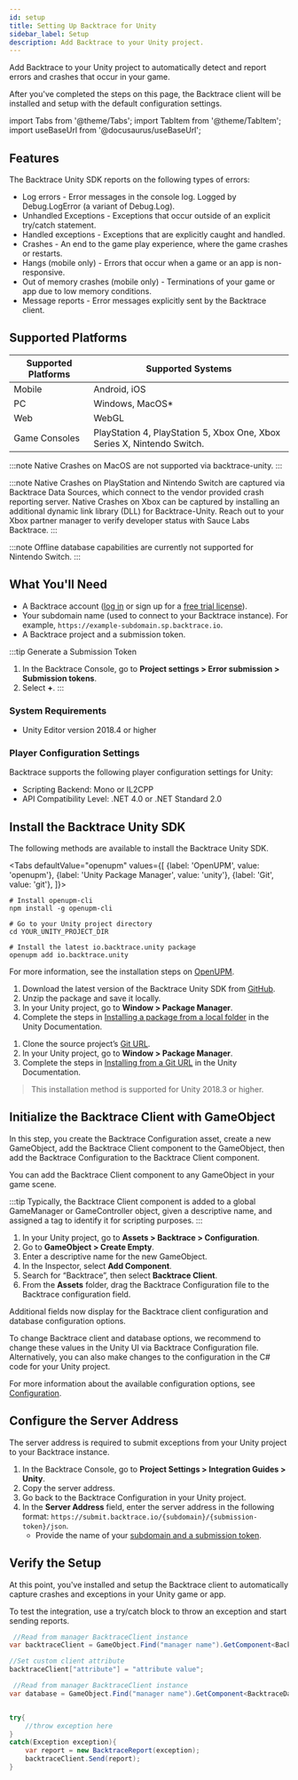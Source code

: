 ```yaml
---
id: setup
title: Setting Up Backtrace for Unity
sidebar_label: Setup
description: Add Backtrace to your Unity project.
---
```


Add Backtrace to your Unity project to automatically detect and report errors and crashes that occur in your game.

After you've completed the steps on this page, the Backtrace client will be installed and setup with the default configuration settings.

import Tabs from '@theme/Tabs';
import TabItem from '@theme/TabItem';
import useBaseUrl from '@docusaurus/useBaseUrl';

## Features

The Backtrace Unity SDK reports on the following types of errors:

- Log errors - Error messages in the console log. Logged by Debug.LogError (a variant of Debug.Log).
- Unhandled Exceptions - Exceptions that occur outside of an explicit try/catch statement.
- Handled exceptions - Exceptions that are explicitly caught and handled.
- Crashes - An end to the game play experience, where the game crashes or restarts.
- Hangs (mobile only) - Errors that occur when a game or an app is non-responsive.
- Out of memory crashes (mobile only) - Terminations of your game or app due to low memory conditions.
- Message reports - Error messages explicitly sent by the Backtrace client.

## Supported Platforms

| Supported Platforms | Supported Systems                                                                     |
| ------------------- | ------------------------------------------------------------------------------------- |
| Mobile              | Android, iOS                                                                          |
| PC                  | Windows, MacOS*                                                                       |
| Web                 | WebGL                                                                                 |
| Game Consoles       | PlayStation 4, PlayStation 5, Xbox One, Xbox Series X, Nintendo Switch.               |

:::note
Native Crashes on MacOS are not supported via backtrace-unity.
:::

:::note
Native Crashes on PlayStation and Nintendo Switch are captured via Backtrace Data Sources, which connect to the vendor provided crash reporting server. Native Crashes on Xbox can be captured by installing an additional dynamic link library (DLL) for Backtrace-Unity. Reach out to your Xbox partner manager to verify developer status with Sauce Labs Backtrace.
:::

:::note
Offline database capabilities are currently not supported for Nintendo Switch.
:::

## What You'll Need

- A Backtrace account ([log in](https://backtrace.io/login) or sign up for a [free trial license](https://backtrace.io/sign-up)).
- Your subdomain name (used to connect to your Backtrace instance). For example, `https://example-subdomain.sp.backtrace.io`.
- A Backtrace project and a submission token.

<!-- prettier-ignore -->
:::tip Generate a Submission Token

1. In the Backtrace Console, go to **Project settings > Error submission > Submission tokens**.
1. Select **+**.
:::

### System Requirements

- Unity Editor version 2018.4 or higher

### Player Configuration Settings

Backtrace supports the following player configuration settings for Unity:

- Scripting Backend: Mono or IL2CPP
- API Compatibility Level: .NET 4.0 or .NET Standard 2.0

## Install the Backtrace Unity SDK

The following methods are available to install the Backtrace Unity SDK.

<Tabs
defaultValue="openupm"
values={[
{label: 'OpenUPM', value: 'openupm'},
{label: 'Unity Package Manager', value: 'unity'},
{label: 'Git', value: 'git'},
]}>

<TabItem value="openupm">

```
# Install openupm-cli
npm install -g openupm-cli

# Go to your Unity project directory
cd YOUR_UNITY_PROJECT_DIR

# Install the latest io.backtrace.unity package
openupm add io.backtrace.unity
```

For more information, see the installation steps on [OpenUPM](https://openupm.com/packages/io.backtrace.unity/).

</TabItem>
<TabItem value="unity">

1. Download the latest version of the Backtrace Unity SDK from [GitHub](https://github.com/backtrace-labs/backtrace-unity/releases).
1. Unzip the package and save it locally.
1. In your Unity project, go to **Window > Package Manager**.
1. Complete the steps in [Installing a package from a local folder](https://docs.unity3d.com/Manual/upm-ui-local.html) in the Unity Documentation.

</TabItem>
<TabItem value="git">

1. Clone the source project’s [Git URL](https://github.com/backtrace-labs/backtrace-unity.git).
1. In your Unity project, go to **Window > Package Manager**.
1. Complete the steps in [Installing from a Git URL](https://docs.unity3d.com/Manual/upm-ui-giturl.html) in the Unity Documentation.

> This installation method is supported for Unity 2018.3 or higher.

</TabItem>
</Tabs>

## Initialize the Backtrace Client with GameObject

In this step, you create the Backtrace Configuration asset, create a new GameObject, add the Backtrace Client component to the GameObject, then add the Backtrace Configuration to the Backtrace Client component.

You can add the Backtrace Client component to any GameObject in your game scene.

:::tip
Typically, the Backtrace Client component is added to a global GameManager or GameController object, given a descriptive name, and assigned a tag to identify it for scripting purposes.
:::

1. In your Unity project, go to **Assets > Backtrace > Configuration**.
1. Go to **GameObject > Create Empty**.
1. Enter a descriptive name for the new GameObject.
1. In the Inspector, select **Add Component**.
1. Search for “Backtrace”, then select **Backtrace Client**.
1. From the **Assets** folder, drag the Backtrace Configuration file to the Backtrace configuration field.

Additional fields now display for the Backtrace client configuration and database configuration options.

To change Backtrace client and database options, we recommend to change these values in the Unity UI via Backtrace Configuration file. Alternatively, you can also make changes to the configuration in the C# code for your Unity project.

For more information about the available configuration options, see [Configuration](/error-reporting/platform-integrations/unity/configuration).

## Configure the Server Address

The server address is required to submit exceptions from your Unity project to your Backtrace instance.

1. In the Backtrace Console, go to **Project Settings > Integration Guides > Unity**.
1. Copy the server address.
1. Go back to the Backtrace Configuration in your Unity project.
1. In the **Server Address** field, enter the server address in the following format: `https://submit.backtrace.io/{subdomain}/{submission-token}/json`.
   - Provide the name of your [subdomain and a submission token](/error-reporting/platform-integrations/unity/setup/#what-youll-need).

## Verify the Setup

At this point, you've installed and setup the Backtrace client to automatically capture crashes and exceptions in your Unity game or app.

To test the integration, use a try/catch block to throw an exception and start sending reports.

```csharp
 //Read from manager BacktraceClient instance
var backtraceClient = GameObject.Find("manager name").GetComponent<BacktraceClient>();

//Set custom client attribute
backtraceClient["attribute"] = "attribute value";

 //Read from manager BacktraceClient instance
var database = GameObject.Find("manager name").GetComponent<BacktraceDatabase>();


try{
    //throw exception here
}
catch(Exception exception){
    var report = new BacktraceReport(exception);
    backtraceClient.Send(report);
}
```
